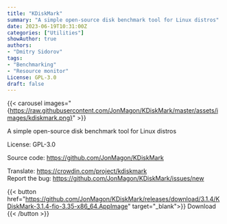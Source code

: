 ```yaml
---
title: "KDiskMark"
summary: "A simple open-source disk benchmark tool for Linux distros"
date: 2023-06-19T10:31:00Z
categories: ["Utilities"]
showAuthor: true
authors:
- "Dmitry Sidorov"
tags: 
- "Benchmarking"
- "Resource monitor"
License: GPL-3.0
draft: false
---
```


{{< carousel images="{https://raw.githubusercontent.com/JonMagon/KDiskMark/master/assets/images/kdiskmark.png}" >}}

A simple open-source disk benchmark tool for Linux distros

License: GPL-3.0

Source code: <https://github.com/JonMagon/KDiskMark>

Translate: <https://crowdin.com/project/kdiskmark>  
Report the bug: <https://github.com/JonMagon/KDiskMark/issues/new>  

{{< button href="https://github.com/JonMagon/KDiskMark/releases/download/3.1.4/KDiskMark-3.1.4-fio-3.35-x86_64.AppImage" target="_blank">}}
Download
{{< /button >}}
